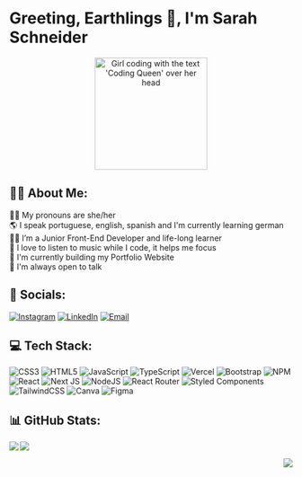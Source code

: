 # Greeting, Earthlings 🖖, I'm Sarah Schneider

<div align="center">
    <img  alt="Girl coding with the text 'Coding Queen' over her head" height="200px" width="200px" src="https://media.giphy.com/media/emGDBYPZ2mVrsS1biZ/giphy.gif">
</div>


## 👩‍💻 About Me:

🧙‍♀️ My pronouns are she/her
<br>
🌎 I speak portuguese, english, spanish and I'm currently learning german
<br>
👩‍🎓 I’m a Junior Front-End Developer and life-long learner
<br>
🤘 I love to listen to music while I code, it helps me focus
<br>
🚧 I'm currently building my Portfolio Website
<br>
🌈 I'm always open to talk


## 🔗 Socials:
[![Instagram](https://img.shields.io/badge/Instagram-%23E4405F.svg?logo=Instagram&logoColor=white)](https://instagram.com/sarahmureb) 
[![LinkedIn](https://img.shields.io/badge/LinkedIn-%230077B5.svg?logo=LinkedIn&logoColor=white)](https://www.linkedin.com/in/sarahmurebs) 
[![Email](https://img.shields.io/badge/Email-%230077B5.svg?logo=MicrosoftOutlook&logoColor=white)](mailto:mureb_rosa@hotmail.com)

## 💻 Tech Stack:
![CSS3](https://img.shields.io/badge/css3-%231572B6.svg?style=for-the-badge&logo=css3&logoColor=white) ![HTML5](https://img.shields.io/badge/html5-%23E34F26.svg?style=for-the-badge&logo=html5&logoColor=white) ![JavaScript](https://img.shields.io/badge/javascript-%23323330.svg?style=for-the-badge&logo=javascript&logoColor=%23F7DF1E) ![TypeScript](https://img.shields.io/badge/typescript-%23007ACC.svg?style=for-the-badge&logo=typescript&logoColor=white) ![Vercel](https://img.shields.io/badge/vercel-%23000000.svg?style=for-the-badge&logo=vercel&logoColor=white) ![Bootstrap](https://img.shields.io/badge/bootstrap-%23563D7C.svg?style=for-the-badge&logo=bootstrap&logoColor=white) ![NPM](https://img.shields.io/badge/NPM-%23000000.svg?style=for-the-badge&logo=npm&logoColor=white) ![React](https://img.shields.io/badge/react-%2320232a.svg?style=for-the-badge&logo=react&logoColor=%2361DAFB) ![Next JS](https://img.shields.io/badge/Next-black?style=for-the-badge&logo=next.js&logoColor=white) ![NodeJS](https://img.shields.io/badge/node.js-6DA55F?style=for-the-badge&logo=node.js&logoColor=white) ![React Router](https://img.shields.io/badge/React_Router-CA4245?style=for-the-badge&logo=react-router&logoColor=white) ![Styled Components](https://img.shields.io/badge/styled--components-DB7093?style=for-the-badge&logo=styled-components&logoColor=white) ![TailwindCSS](https://img.shields.io/badge/tailwindcss-%2338B2AC.svg?style=for-the-badge&logo=tailwind-css&logoColor=white) ![Canva](https://img.shields.io/badge/Canva-%2300C4CC.svg?style=for-the-badge&logo=Canva&logoColor=white) 	![Figma](https://img.shields.io/badge/figma-%23F24E1E.svg?style=for-the-badge&logo=figma&logoColor=white)

## 📊 GitHub Stats:
<div>

<p>
<img src="https://github-readme-stats.vercel.app/api?username=ssschneider&theme=synthwave&hide_border=false&include_all_commits=false&count_private=false" align="left">
</p>

<p>
<img src="https://github-readme-stats.vercel.app/api/top-langs/?username=ssschneider&theme=synthwave&hide_border=false&include_all_commits=false&count_private=false&layout=compact" align="center">
</p>

<p>
<img src="https://github-readme-streak-stats.herokuapp.com/?user=ssschneider&theme=synthwave&hide_border=false" align="right">
</p>

</div>
